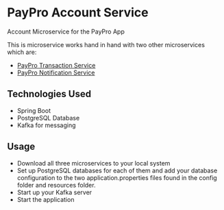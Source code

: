 # PayPro Account Service
Account Microservice for the PayPro App

This is microservice works hand in hand with two other microservices which are:
- [PayPro Transaction Service](https://github.com/Victor-Chinewubeze/paypro-transaction-service "PayPro Transacction Service")
- [PayPro Notification Service](https://github.com/Victor-Chinewubeze/paypro-notification-service "PayPro Notification Service")

## Technologies Used
- Spring Boot
- PostgreSQL Database
- Kafka for messaging

## Usage
- Download all three microservices to your local system 
- Set up PostgreSQL databases for each of them and add your database configuration to the two application.properties files found in the config folder and resources folder.
- Start up your Kafka server
- Start the application
